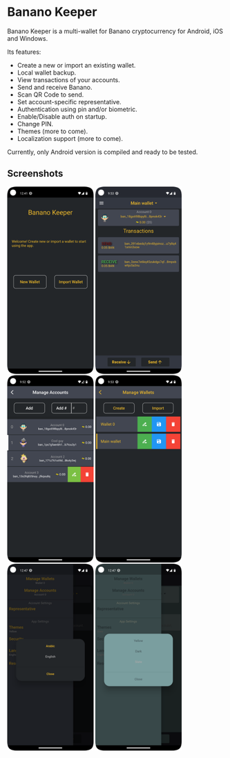 # Banano Keeper


Banano Keeper is a multi-wallet for Banano cryptocurrency for Android, iOS and Windows.

Its features:

- Create a new or import an existing wallet.
- Local wallet backup.
- View transactions of your accounts.
- Send and receive Banano.
- Scan QR Code to send.
- Set account-specific representative.
- Authentication using pin and/or biometric.
- Enable/Disable auth on startup.
- Change PIN.
- Themes (more to come).
- Localization support (more to come).

Currently, only Android version is compiled and ready to be tested.


## Screenshots
<img src="images/gh/new.png" width="200"> <img src="images/gh/main.png" width="200">
<img src="images/gh/accounts.png" width="200"> <img src="images/gh/wallets.png" width="200">
<img src="images/gh/langs.png" width="200"> <img src="images/gh/themes.png" width="200">
